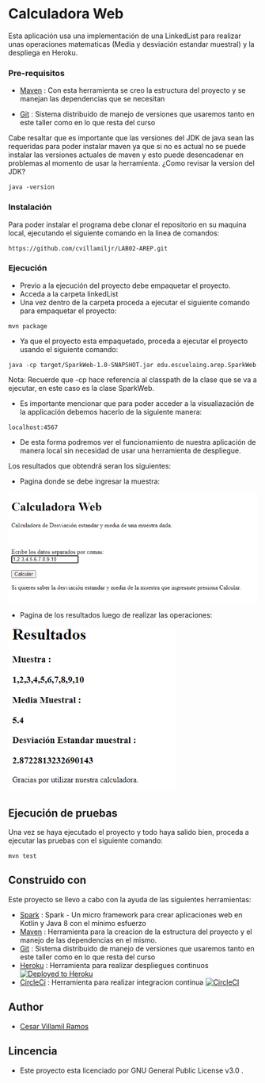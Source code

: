 # Calculadora Web

Esta aplicación usa una implementación de una LinkedList para realizar unas operaciones matematicas
(Media y desviación estandar muestral) y la despliega en Heroku.

### Pre-requisitos

- [Maven](https://maven.apache.org/) : Con esta herramienta se creo la estructura del proyecto y se manejan las dependencias que se necesitan

- [Git](https://git-scm.com/) : Sistema distribuido de manejo de versiones que usaremos tanto en este taller como en lo que resta del curso

Cabe resaltar que es importante que las versiones del JDK de java sean las requeridas para poder instalar
maven ya que si no es actual no se puede instalar las versiones actuales de maven y esto puede desencadenar en problemas
al momento de usar la herramienta.
¿Como revisar la version del JDK?

```
java -version 
```

### Instalación

Para poder instalar el programa debe clonar el repositorio en su maquina local, ejecutando el siguiente comando
en la linea de comandos:

```
https://github.com/cvillamiljr/LAB02-AREP.git
```
### Ejecución
- Previo a la ejecución del proyecto debe empaquetar el proyecto.
- Acceda a la carpeta linkedList
- Una vez dentro de la carpeta proceda a ejecutar el siguiente comando para empaquetar el proyecto:
```
mvn package
```
- Ya que el proyecto esta empaquetado, proceda a ejecutar el proyecto usando el siguiente comando:
```
java -cp target/SparkWeb-1.0-SNAPSHOT.jar edu.escuelaing.arep.SparkWeb
```
Nota: Recuerde que -cp hace referencia al classpath de la clase que se va a ejecutar, en este caso es la clase SparkWeb.

- Es importante mencionar que para poder acceder a la visualiazación de la applicación debemos hacerlo de la siguiente manera:
```
localhost:4567
```
- De esta forma podremos ver el funcionamiento de nuestra aplicación de manera local sin necesidad de usar una herramienta de despliegue.

Los resultados que obtendrá seran los siguientes:

- Pagina donde se debe ingresar la muestra:

![](img/Input.png)

- Pagina de los resultados luego de realizar las operaciones:

![](img/resultados.png)

## Ejecución de pruebas

Una vez se haya ejecutado el proyecto y todo haya salido bien, proceda a ejecutar las pruebas con el siguiente comando:

```
mvn test
```

## Construido con

Este proyecto se llevo a cabo con la ayuda de las siguientes herramientas:
- [Spark](http://sparkjava.com/) : Spark - Un micro framework para crear aplicaciones web en Kotlin y Java 8 con el mínimo esfuerzo
- [Maven](https://maven.apache.org/) : Herramienta para la creacion de la estructura del proyecto y el manejo de las dependencias en el mismo.
- [Git](https://git-scm.com/) : Sistema distribuido de manejo de versiones que usaremos tanto en este taller como en lo que resta del curso
- [Heroku](https://dashboard.heroku.com/apps) : Herramienta para realizar despliegues continuos [![Deployed to Heroku](https://www.herokucdn.com/deploy/button.png)](https://sheltered-retreat-04173.herokuapp.com)
- [CircleCi](https://circleci.com/) : Herramienta para realizar integracion continua [![CircleCI](https://circleci.com/gh/circleci/circleci-docs.svg?style=svg)](https://app.circleci.com/pipelines/github/cvillamiljr/LAB02-AREP)

## Author 

- [Cesar Villamil Ramos](https://github.com/cvillamiljr)

## Lincencia

- Este proyecto esta licenciado por GNU General Public License v3.0 .
